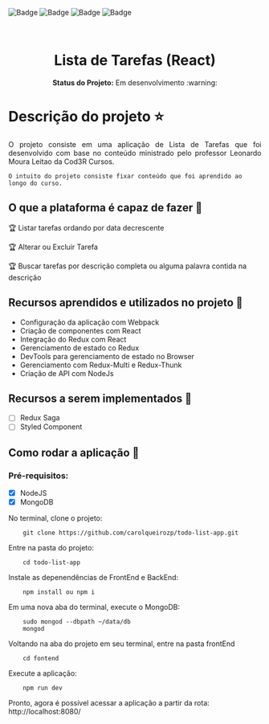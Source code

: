 ![Badge](https://img.shields.io/github/issues/carolqueirozp/todo-list-app?style=for-the-badge)
![Badge](https://img.shields.io/github/forks/carolqueirozp/todo-list-app?style=for-the-badge)
![Badge](https://img.shields.io/github/stars/carolqueirozp/todo-list-app?style=for-the-badge)
![Badge](https://img.shields.io/github/last-commit/carolqueirozp/todo-list-app?style=for-the-badge)

<br>

<h1 align="center"> Lista de Tarefas (React) </h1>

<p align="center">
    <b>Status do Projeto:</b> Em desenvolvimento :warning:
</p>

# Descrição do projeto :star:

<p align="justify">O projeto consiste em uma aplicação de Lista de Tarefas que foi desenvolvido com base no conteúdo ministrado pelo professor Leonardo Moura Leitao da Cod3R Cursos.</p>

    O intuito do projeto consiste fixar conteúdo que foi aprendido ao longo do curso.
    
## O que a plataforma é capaz de fazer :checkered_flag:

:trophy: Listar tarefas ordando por data decrescente 

:trophy: Alterar ou Excluir Tarefa

:trophy: Buscar tarefas por descrição completa ou alguma palavra contida na descrição


## Recursos aprendidos e utilizados no projeto :dart:

<p>
    <ul type="squad">
        <li>Configuração da aplicação com Webpack</li>
        <li>Criação de componentes com React</li>
        <li>Integração do Redux com React</li>
        <li>Gerenciamento de estado co Redux</li>
        <li>DevTools para gerenciamento de estado no Browser</li>
        <li>Gerenciamento com Redux-Multi e Redux-Thunk</li>
        <li>Criação de API com NodeJs</li>
    </ul>
</p>

## Recursos a serem implementados :construction:

- [ ] Redux Saga
- [ ] Styled Component

## Como rodar a aplicação :rocket:

### Pré-requisitos:
- [X] NodeJS
- [X] MongoDB

No terminal, clone o projeto:

        git clone https://github.com/carolqueirozp/todo-list-app.git
        
Entre na pasta do projeto:

        cd todo-list-app

Instale as depenendências de FrontEnd e BackEnd:
        
        npm install ou npm i

Em uma nova aba do terminal, execute o MongoDB:
        
        sudo mongod --dbpath ~/data/db
        mongod

Voltando na aba do projeto em seu terminal, entre na pasta frontEnd

        cd fontend
        
Execute a aplicação:
        
        npm run dev

Pronto, agora é possível acessar a aplicação a partir da rota: http://localhost:8080/


   
 
        

